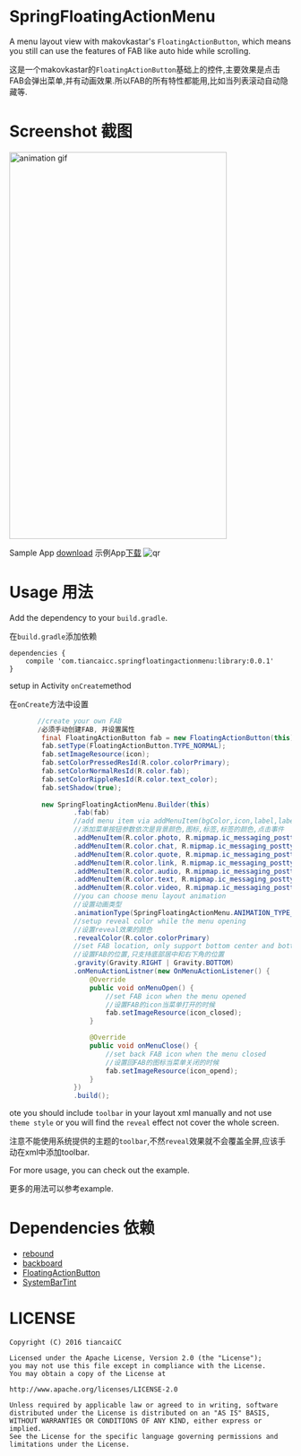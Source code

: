 # SpringFloatingActionMenu
A menu layout view with makovkastar's `FloatingActionButton`, which means you still can use the features of FAB 
like auto hide while scrolling.

这是一个makovkastar的`FloatingActionButton`基础上的控件,主要效果是点击FAB会弹出菜单,并有动画效果.所以FAB的所有特性都能用,比如当列表滚动自动隐藏等.

# Screenshot 截图
<img src="https://raw.githubusercontent.com/tiancaiCC/SpringFloatingActionMenu/master/art/demo.gif" loop=infinite alt="animation gif" style="width:388;height:690">

<!--![Demo gif](https://raw.githubusercontent.com/tiancaiCC/SpringFloatingActionMenu/master/art/demo.gif)-->
Sample App [download](http://fir.im/wahf)
示例App[下载](http://fir.im/wahf)
<img src="https://raw.githubusercontent.com/tiancaiCC/SpringFloatingActionMenu/master/art/qr.png" alt="qr">


# Usage 用法

Add the dependency to your `build.gradle`.

在`build.gradle`添加依赖
```
dependencies {
    compile 'com.tiancaicc.springfloatingactionmenu:library:0.0.1'
}
```

setup in Activity `onCreate`method

在`onCreate`方法中设置
```java
       //create your own FAB
       /必须手动创建FAB, 并设置属性
        final FloatingActionButton fab = new FloatingActionButton(this);
        fab.setType(FloatingActionButton.TYPE_NORMAL);
        fab.setImageResource(icon);
        fab.setColorPressedResId(R.color.colorPrimary);
        fab.setColorNormalResId(R.color.fab);
        fab.setColorRippleResId(R.color.text_color);
        fab.setShadow(true);
        
        new SpringFloatingActionMenu.Builder(this)
                .fab(fab)
                //add menu item via addMenuItem(bgColor,icon,label,label color,onClickListener)
                //添加菜单按钮参数依次是背景颜色,图标,标签,标签的颜色,点击事件
                .addMenuItem(R.color.photo, R.mipmap.ic_messaging_posttype_photo, "Photo", R.color.text_color,this)
                .addMenuItem(R.color.chat, R.mipmap.ic_messaging_posttype_chat, "Chat", R.color.text_color,this)
                .addMenuItem(R.color.quote, R.mipmap.ic_messaging_posttype_quote, "Quote", R.color.text_color,this)
                .addMenuItem(R.color.link, R.mipmap.ic_messaging_posttype_link, "Link", R.color.text_color,this)
                .addMenuItem(R.color.audio, R.mipmap.ic_messaging_posttype_audio, "Audio", R.color.text_color,this)
                .addMenuItem(R.color.text, R.mipmap.ic_messaging_posttype_text, "Text", R.color.text_color,this)
                .addMenuItem(R.color.video, R.mipmap.ic_messaging_posttype_video, "Video", R.color.text_color,this)
                //you can choose menu layout animation
                //设置动画类型
                .animationType(SpringFloatingActionMenu.ANIMATION_TYPE_TUMBLR)
                //setup reveal color while the menu opening
                //设置reveal效果的颜色
                .revealColor(R.color.colorPrimary)
                //set FAB location, only support bottom center and bottom right
                //设置FAB的位置,只支持底部居中和右下角的位置
                .gravity(Gravity.RIGHT | Gravity.BOTTOM)
                .onMenuActionListner(new OnMenuActionListener() {
                    @Override
                    public void onMenuOpen() {
                        //set FAB icon when the menu opened
                        //设置FAB的icon当菜单打开的时候
                        fab.setImageResource(icon_closed);
                    }

                    @Override
                    public void onMenuClose() {
                        //set back FAB icon when the menu closed
                        //设置回FAB的图标当菜单关闭的时候
                        fab.setImageResource(icon_opend);
                    }
                })
                .build();
```
ote you should include `toolbar` in your layout xml manually and not use `theme style` or you will find the `reveal` effect not cover the whole screen.

注意不能使用系统提供的主题的`toolbar`,不然`reveal`效果就不会覆盖全屏,应该手动在xml中添加toolbar.


For more usage, you can check out the example.

更多的用法可以参考example.

# Dependencies 依赖

* [rebound](http://facebook.github.io/rebound/)
* [backboard](https://github.com/tumblr/Backboard)
* [FloatingActionButton](https://github.com/makovkastar/FloatingActionButton)
* [SystemBarTint](https://github.com/jgilfelt/SystemBarTint)


# LICENSE

```
Copyright (C) 2016 tiancaiCC

Licensed under the Apache License, Version 2.0 (the "License");
you may not use this file except in compliance with the License.
You may obtain a copy of the License at

http://www.apache.org/licenses/LICENSE-2.0

Unless required by applicable law or agreed to in writing, software
distributed under the License is distributed on an "AS IS" BASIS,
WITHOUT WARRANTIES OR CONDITIONS OF ANY KIND, either express or implied.
See the License for the specific language governing permissions and
limitations under the License.
```